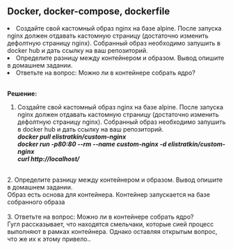 ## Docker, docker-compose, dockerfile

<li> Создайте свой кастомный образ nginx на базе alpine. После запуска nginx должен отдавать кастомную страницу (достаточно изменить дефолтную страницу nginx). Собранный образ необходимо запушить в docker hub и дать ссылку на ваш 
репозиторий.</li>
<li> Определите разницу между контейнером и образом. Вывод опишите в домашнем задании.</li>
<li> Ответьте на вопрос: Можно ли в контейнере собрать ядро?</li><br>

**Решение:**<br>
1. Создайте свой кастомный образ nginx на базе alpine. После запуска nginx должен отдавать кастомную страницу (достаточно изменить дефолтную страницу nginx). Собранный образ необходимо запушить в docker hub и дать ссылку на ваш 
репозиторий.<br>
<em><strong>
docker pull elistratkin/custom-nginx<br>
docker run -p80:80 --rm --name custom-nginx -d elistratkin/custom-nginx<br>
curl http://localhost/
</em></strong><br>
<br>
2. Определите разницу между контейнером и образом. Вывод опишите в домашнем задании.<br>
Образ есть основа для контейнера. Контейнер запускается на базе собранного образа<br>
<br>
3. Ответьте на вопрос: Можно ли в контейнере собрать ядро?<br>
Гугл рассказывает, что находятся смельчаки, которые сией процесс выполняют в рамках контейнера. Однако оставляя открытым вопрос, что же их к этому привело..
